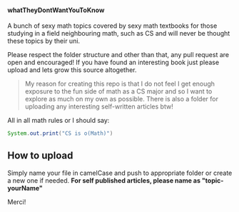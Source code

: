 #### whatTheyDontWantYouToKnow
A bunch of sexy math topics covered by sexy math textbooks for those studying in a field neighbouring math, such as CS and will never be thought these topics by their uni. 

Please respect the folder structure and other than that, any pull request are open and encouraged!
If you have found an interesting book just please upload and lets grow this source altogether. 

> My reason for creating this repo is that I do not feel I get enough exposure to the fun side of math as a CS major and so I want to explore as much on my own as possible. There is also a folder for uploading any interesting self-written articles btw! 

All in all math rules or I should say:

``` java
System.out.print("CS is o(Math)")
```

## How to upload
Simply name your file in camelCase and push to appropriate folder or create a new one if needed. 
__For self published articles, please name as "topic-yourName"__

Merci!

